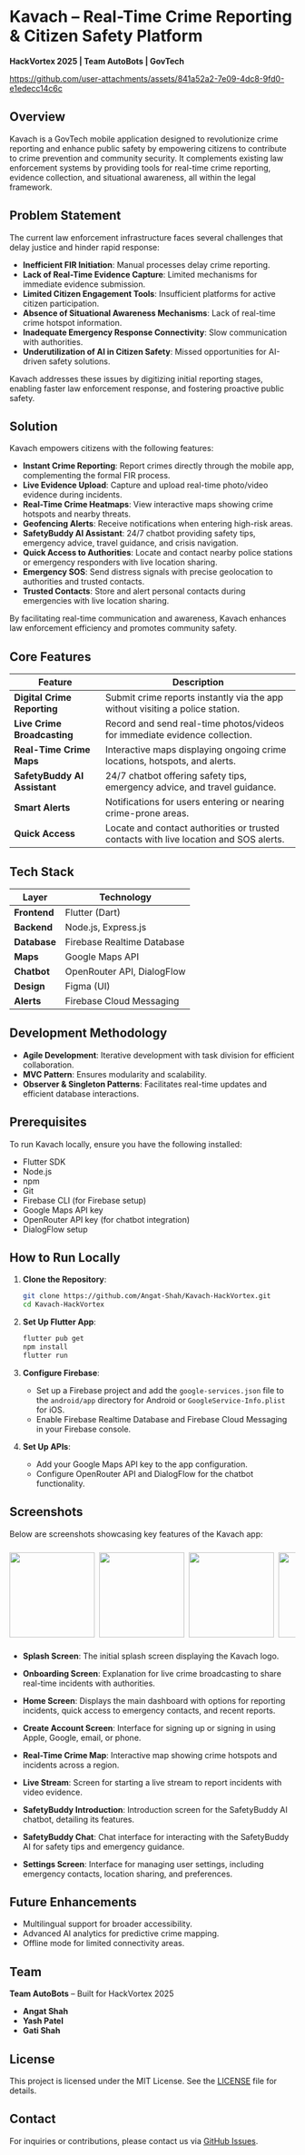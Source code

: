 # Kavach – Real-Time Crime Reporting & Citizen Safety Platform

**HackVortex 2025 | Team AutoBots | GovTech**


https://github.com/user-attachments/assets/841a52a2-7e09-4dc8-9fd0-e1edecc14c6c


## Overview

Kavach is a GovTech mobile application designed to revolutionize crime reporting and enhance public safety by empowering citizens to contribute to crime prevention and community security. It complements existing law enforcement systems by providing tools for real-time crime reporting, evidence collection, and situational awareness, all within the legal framework.

## Problem Statement

The current law enforcement infrastructure faces several challenges that delay justice and hinder rapid response:

- **Inefficient FIR Initiation**: Manual processes delay crime reporting.
- **Lack of Real-Time Evidence Capture**: Limited mechanisms for immediate evidence submission.
- **Limited Citizen Engagement Tools**: Insufficient platforms for active citizen participation.
- **Absence of Situational Awareness Mechanisms**: Lack of real-time crime hotspot information.
- **Inadequate Emergency Response Connectivity**: Slow communication with authorities.
- **Underutilization of AI in Citizen Safety**: Missed opportunities for AI-driven safety solutions.

Kavach addresses these issues by digitizing initial reporting stages, enabling faster law enforcement response, and fostering proactive public safety.

## Solution

Kavach empowers citizens with the following features:

- **Instant Crime Reporting**: Report crimes directly through the mobile app, complementing the formal FIR process.
- **Live Evidence Upload**: Capture and upload real-time photo/video evidence during incidents.
- **Real-Time Crime Heatmaps**: View interactive maps showing crime hotspots and nearby threats.
- **Geofencing Alerts**: Receive notifications when entering high-risk areas.
- **SafetyBuddy AI Assistant**: 24/7 chatbot providing safety tips, emergency advice, travel guidance, and crisis navigation.
- **Quick Access to Authorities**: Locate and contact nearby police stations or emergency responders with live location sharing.
- **Emergency SOS**: Send distress signals with precise geolocation to authorities and trusted contacts.
- **Trusted Contacts**: Store and alert personal contacts during emergencies with live location sharing.

By facilitating real-time communication and awareness, Kavach enhances law enforcement efficiency and promotes community safety.

## Core Features

| Feature                     | Description                                                                 |
|-----------------------------|-----------------------------------------------------------------------------|
| **Digital Crime Reporting**  | Submit crime reports instantly via the app without visiting a police station. |
| **Live Crime Broadcasting**  | Record and send real-time photos/videos for immediate evidence collection.   |
| **Real-Time Crime Maps**    | Interactive maps displaying ongoing crime locations, hotspots, and alerts.   |
| **SafetyBuddy AI Assistant** | 24/7 chatbot offering safety tips, emergency advice, and travel guidance.    |
| **Smart Alerts**            | Notifications for users entering or nearing crime-prone areas.               |
| **Quick Access**            | Locate and contact authorities or trusted contacts with live location and SOS alerts. |

## Tech Stack

| Layer         | Technology                           |
|---------------|--------------------------------------|
| **Frontend**  | Flutter (Dart)                       |
| **Backend**   | Node.js, Express.js                  |
| **Database**  | Firebase Realtime Database           |
| **Maps**      | Google Maps API                      |
| **Chatbot**   | OpenRouter API, DialogFlow           |
| **Design**    | Figma (UI)                           |
| **Alerts**    | Firebase Cloud Messaging             |

## Development Methodology

- **Agile Development**: Iterative development with task division for efficient collaboration.
- **MVC Pattern**: Ensures modularity and scalability.
- **Observer & Singleton Patterns**: Facilitates real-time updates and efficient database interactions.

## Prerequisites

To run Kavach locally, ensure you have the following installed:

- Flutter SDK
- Node.js
- npm
- Git
- Firebase CLI (for Firebase setup)
- Google Maps API key
- OpenRouter API key (for chatbot integration)
- DialogFlow setup

## How to Run Locally

1. **Clone the Repository**:
   ```bash
   git clone https://github.com/Angat-Shah/Kavach-HackVortex.git
   cd Kavach-HackVortex
   ```

2. **Set Up Flutter App**:
   ```bash
   flutter pub get
   npm install
   flutter run
   ```

3. **Configure Firebase**:
   - Set up a Firebase project and add the `google-services.json` file to the `android/app` directory for Android or `GoogleService-Info.plist` for iOS.
   - Enable Firebase Realtime Database and Firebase Cloud Messaging in your Firebase console.

4. **Set Up APIs**:
   - Add your Google Maps API key to the app configuration.
   - Configure OpenRouter API and DialogFlow for the chatbot functionality.

## Screenshots

Below are screenshots showcasing key features of the Kavach app:

<div style="display: flex; overflow-x: auto; white-space: nowrap; padding: 10px 0;">
  <img src="/screenshots/splash-screen.PNG" width="150" style="margin-right: 8px;" />
  <img src="/screenshots/onboarding-screen.PNG" width="150" style="margin-right: 8px;" />
  <img src="/screenshots/home-screen.PNG" width="150" style="margin-right: 8px;" />
  <img src="/screenshots/create-account.PNG" width="150" style="margin-right: 8px;" />
  <img src="/screenshots/crime-map.PNG" width="150" style="margin-right: 8px;" />
  <img src="/screenshots/live-stream.PNG" width="150" style="margin-right: 8px;" />
  <img src="/screenshots/safety-buddy-intro.PNG" width="150" style="margin-right: 8px;" />
  <img src="/screenshots/safety-buddy-chat.PNG" width="150" style="margin-right: 8px;" />
  <img src="/screenshots/settings-screen.PNG" width="150" />
</div>

- **Splash Screen**: The initial splash screen displaying the Kavach logo.

- **Onboarding Screen**: Explanation for live crime broadcasting to share real-time incidents with authorities.  

- **Home Screen**: Displays the main dashboard with options for reporting incidents, quick access to emergency contacts, and recent reports.  

- **Create Account Screen**: Interface for signing up or signing in using Apple, Google, email, or phone.  

- **Real-Time Crime Map**: Interactive map showing crime hotspots and incidents across a region.  

- **Live Stream**: Screen for starting a live stream to report incidents with video evidence.  

- **SafetyBuddy Introduction**: Introduction screen for the SafetyBuddy AI chatbot, detailing its features.  

- **SafetyBuddy Chat**: Chat interface for interacting with the SafetyBuddy AI for safety tips and emergency guidance. 

- **Settings Screen**: Interface for managing user settings, including emergency contacts, location sharing, and preferences.  

## Future Enhancements

- Multilingual support for broader accessibility.
- Advanced AI analytics for predictive crime mapping.
- Offline mode for limited connectivity areas.

## Team

**Team AutoBots** – Built for HackVortex 2025

- **Angat Shah**
- **Yash Patel**
- **Gati Shah**

## License

This project is licensed under the MIT License. See the [LICENSE](LICENSE) file for details.

## Contact

For inquiries or contributions, please contact us via [GitHub Issues](https://github.com/Angat-Shah/Kavach-HackVortex/issues).
